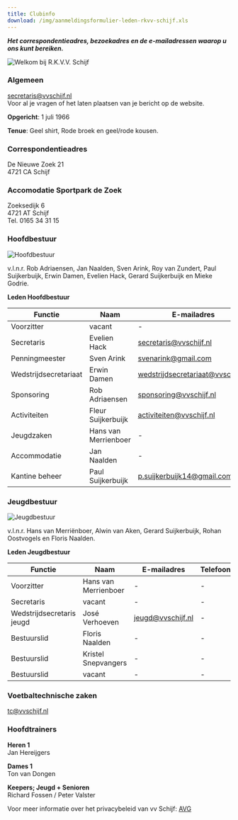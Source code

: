 ```yaml
---
title: Clubinfo
download: /img/aanmeldingsformulier-leden-rkvv-schijf.xls
---
```

***Het correspondentieadres, bezoekadres en de e-mailadressen waarop u ons kunt bereiken.***

![Welkom bij R.K.V.V. Schijf](/img/img_9508_3.jpg "Welkom bij R.K.V.V. Schijf")

### Algemeen

secretaris@vvschijf.nl\
Voor al je vragen of het laten plaatsen van je bericht op de website.

**Opgericht**: 1 juli 1966

**Tenue**: Geel shirt, Rode broek en geel/rode kousen.

### Correspondentieadres

De Nieuwe Zoek 21\
4721 CA  Schijf

### Accomodatie Sportpark de Zoek

Zoeksedijk 6\
4721 AT  Schijf\
Tel. 0165 34 31 15

### Hoofdbestuur

![Hoofdbestuur](/img/hoofdbestuur_.jpg "Hoofdbestuur")

v.l.n.r. Rob Adriaensen, Jan Naalden, Sven Arink, Roy van Zundert, Paul Suijkerbuijk, Erwin Damen, Evelien Hack, Gerard Suijkerbuijk en Mieke Godrie.

**Leden Hoofdbestuur**

| Functie               | Naam                 | E-mailadres                       | Telefoon                     |
| --------------------- | -------------------- | --------------------------------- | ---------------------------- |
| Voorzitter            | vacant               | \-                                | \-                           |
| Secretaris            | Evelien Hack         | secretaris@vvschijf.nl            | [0623885767](tel:0612010556) |
| Penningmeester        | Sven Arink           | svenarink@gmail.com               | [0622615633](tel:0622615633) |
| Wedstrijdsecretariaat | Erwin Damen          | wedstrijdsecretariaat@vvschijf.nl | \-                           |
| Sponsoring            | Rob Adriaensen       | sponsoring@vvschijf.nl            | [0683968415](tel:0683968415) |
| Activiteiten          | Fleur Suijkerbuijk   | activiteiten@vvschijf.nl          | \-                           |
| Jeugdzaken            | Hans van Merrienboer | \-                                | \-                           |
| Accommodatie          | Jan Naalden          | \-                                | \-                           |
| Kantine beheer        | Paul Suijkerbuijk    | p.suijkerbuijk14@gmail.com        | [0655688931](tel:0655688931) |

### Jeugdbestuur

![Jeugdbestuur](/img/jeugdbestuur_.jpg "Jeugdbestuur")

v.l.n.r. Hans van Merriënboer, Alwin van Aken, Gerard Suijkerbuijk, Rohan Oostvogels en Floris Naalden.

**Leden Jeugdbestuur**

| Functie                   | Naam                 | E-mailadres       | Telefoon |
| ------------------------- | -------------------- | ----------------- | -------- |
| Voorzitter                | Hans van Merrienboer | \-                | \-       |
| Secretaris                | vacant               | \-                | \-       |
| Wedstrijdsecretaris jeugd | José Verhoeven       | jeugd@vvschijf.nl | \-       |
| Bestuurslid               | Floris Naalden       | \-                | \-       |
| Bestuurslid               | Kristel Snepvangers  | \-                | \-       |
| Bestuurslid               | vacant               | \-                | \-       |

### Voetbaltechnische zaken

tc@vvschijf.nl

### Hoofdtrainers

**Heren 1**\
Jan Hereijgers

**Dames 1**\
Ton van Dongen

**Keepers; Jeugd + Senioren**\
Richard Fossen / Peter Valster 

Voor meer informatie over het privacybeleid van vv Schijf: [AVG](/avg)
